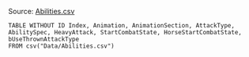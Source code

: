 Source: [Abilities.csv](I:\UNCN\WS\SDK\Mods_Repos\ArgonSDK-FieldGuide\docs\Systems\Chivalry2\Tables\Data\Abilities.csv)

```dataview
TABLE WITHOUT ID Index, Animation, AnimationSection, AttackType, AbilitySpec, HeavyAttack, StartCombatState, HorseStartCombatState, bUseThrownAttackType
FROM csv("Data/Abilities.csv")
```

